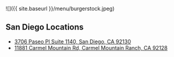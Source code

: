 ![]({{ site.baseurl }}/menu/burgerstock.jpeg)
## San Diego Locations
- [3706 Paseo Pl Suite 1140, San Diego, CA 92130](https://www.google.com/maps/place/3706+Paseo+Pl+%231140,+San+Diego,+CA+92130/@32.9515845,-117.2375039,17z/data=!3m1!4b1!4m5!3m4!1s0x80dc089c5f7a5c15:0xe5eff8463a4d0bc6!8m2!3d32.9515845!4d-117.2353099)
- [11881 Carmel Mountain Rd, Carmel Mountain Ranch, CA 92128](https://www.google.com/maps/place/11881+Carmel+Mountain+Rd,+San+Diego,+CA+92128/@32.9814592,-117.0787129,17z/data=!3m1!4b1!4m5!3m4!1s0x80dbfa01a8b5a66b:0x4866fdc32f65c73d!8m2!3d32.9814592!4d-117.0765189)
